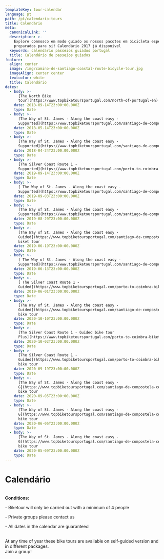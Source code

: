 ```yaml
---
templateKey: tour-calendar
language: pt
path: /pt/calendario-tours
title: Calendário
meta:
  canonicalLink: ''
  description: >-
    Explore connosco em modo guiado os nossos pacotes em bicicleta especialmente
    preparados para si! Calendário 2017 já disponivel
  keywords: calendario passeios guiados portugal
  title: Calendário de passeios guiados
feature:
  align: center
  image: /img/camino-de-santiago-coastal-route-bicycle-tour.jpg
  imageAlign: center center
  textcolor: white
  title: Calendário
dates:
  - body: >-
      [The North Bike
      tour](https://www.topbiketoursportugal.com/north-of-portugal-en) supported
    date: 2018-09-14T23:00:00.000Z
    type: Date
  - body: >-
      [The Way of St. James - Along the coast easy -
      Supported](https://www.topbiketoursportugal.com/santiago-de-compostela-coastal-route)
    date: 2018-05-14T23:00:00.000Z
    type: Date
  - body: >-
      [The Way of St. James - Along the coast easy -
      Supported](https://www.topbiketoursportugal.com/santiago-de-compostela-coastal-route)
    date: 2018-04-24T23:00:00.000Z
    type: Date
  - body: >-
      [The Silver Coast Route 1 -
      Supported](https://www.topbiketoursportugal.com/porto-to-coimbra-biketour)
    date: 2019-09-14T23:00:00.000Z
    type: Date
  - body: >-
      [ The Way of St. James - Along the coast easy -
      Supported](https://www.topbiketoursportugal.com/santiago-de-compostela-coastal-route)
    date: 2019-09-03T23:00:00.000Z
    type: Date
  - body: >-
      [The Way of St. James - Along the coast easy -
      Supported](https://www.topbiketoursportugal.com/santiago-de-compostela-coastal-route)
    date: 2019-08-20T23:00:00.000Z
    type: Date
  - body: >-
      [The Way of St. James - Along the coast easy -
      Guided](https://www.topbiketoursportugal.com/santiago-de-compostela-coastal-route)
      biket tour
    date: 2019-06-19T23:00:00.000Z
    type: Date
  - body: >-
      [ The Way of St. James - Along the coast easy -
      Supported](https://www.topbiketoursportugal.com/santiago-de-compostela-coastal-route)
    date: 2019-06-13T23:00:00.000Z
    type: Date
  - body: >-
      [ The Silver Coast Route 1 -
      Guided](https://www.topbiketoursportugal.com/porto-to-coimbra-biketour)
    date: 2019-06-01T23:00:00.000Z
    type: Date
  - body: >-
      [The Way of St. James - Along the coast easy -
      Guided](https://www.topbiketoursportugal.com/santiago-de-compostela-coastal-route)
      bike tour
    date: 2020-10-10T23:00:00.000Z
    type: Date
  - body: >-
      [The Silver Coast Route 1 - Guided bike tour
      Plus](https://www.topbiketoursportugal.com/porto-to-coimbra-biketour)
    date: 2020-10-02T23:00:00.000Z
    type: Date
  - body: >-
      [The Silver Coast Route 1 -
      Guided](https://www.topbiketoursportugal.com/porto-to-coimbra-biketour)
      bike tour
    date: 2020-09-19T23:00:00.000Z
    type: Date
  - body: >-
      [The Way of St. James - Along the coast easy -
      G](https://www.topbiketoursportugal.com/santiago-de-compostela-coastal-route)uided
      bike tour
    date: 2020-09-05T23:00:00.000Z
    type: Date
  - body: >-
      [The Way of St. James - Along the coast easy -
      G](https://www.topbiketoursportugal.com/santiago-de-compostela-coastal-route)uided
      bike tour
    date: 2020-06-06T23:00:00.000Z
    type: Date
  - body: >-
      [The Way of St. James - Along the coast easy -
      G](https://www.topbiketoursportugal.com/santiago-de-compostela-coastal-route)uided
      bike tour
    date: 2020-05-09T23:00:00.000Z
    type: Date
---
```

# Calendário

\
**Conditions:**

\- Biketour will only be carried out with a minimum of 4 people

\- Private groups please contact us

\- All dates in the calendar are guaranteed

\
At any time of year these bike tours are available on self-guided version and in different packages.
\
Join a group!
